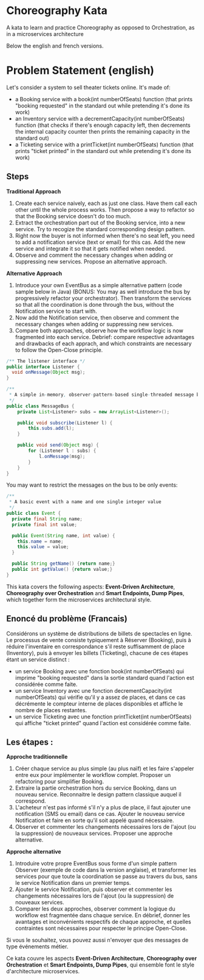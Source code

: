 # Choreography Kata

A kata to learn and practice Choreography as opposed to Orchestration, as in a microservices architecture

Below the english and french versions.


# Problem Statement (english)

Let's consider a system to sell theater tickets online. It's made of:

- a Booking service with a book(int numberOfSeats) function (that prints "booking requested" in the standard out while pretending it's done its work)
- an Inventory service with a decrementCapacity(int numberOfSeats) function (that checks if there's enough capacity left, then decrements the internal capacity counter then prints the remaining capacity in the standard out)
- a Ticketing service with a printTicket(int numberOfSeats) function (that prints "ticket printed" in the standard out while pretending it's done its work)

## Steps

**Traditional Approach**

1. Create each service naively, each as just one class. Have them call each other until the whole process works. Then propose a way to refactor so that the Booking service doesn't do too much.
1. Extract the orchestration part out of the Booking service, into a new service. Try to recogize the standard corresponding design pattern.
1. Right now the buyer is not informed when there's no seat left, you need to add a notification service (text or email) for this cas. Add the new service and integrate it so that it gets notified when needed.
1. Observe and comment the necessary changes when adding or suppressing new services. Propose an alternative approach.

**Alternative Approach**

1. Introduce your own EventBus as a simple alternative pattern (code sample below in Java) (BONUS: You may as well introduce the bus by progressively refactor your orchestrator). Then transform the services so that all the coordination is done through the bus, without the Notification service to start with.
1. Now add the Notification service, then observe and comment the necessary changes when adding or suppressing new services.
1. Compare both approaches, observe how the workflow logic is now fragmented into each service. Debrief: compare respective advantages and drawbacks of each apprach, and which constraints are necessary to follow the Open-Close principle.


```java
/** The listener interface */
public interface Listener {
  void onMessage(Object msg);
}

/**
 * A simple in-memory, observer-pattern-based single-threaded message bus for designing architecture and testing using unit tests before switching to using actual middleware
 */
public class MessageBus {
    private List<Listener> subs = new ArrayList<Listener>();

    public void subscribe(Listener l) {
        this.subs.add(l);
    }

    public void send(Object msg) {
        for (Listener l : subs) {
            l.onMessage(msg);
        }
    }
}
```

You may want to restrict the messages on the bus to be only events:

```java
/**
 * A basic event with a name and one single integer value
 */
public class Event {
  private final String name;
  private final int value;

  public Event(String name, int value) {
    this.name = name;
    this.value = value;
  }

  public String getName() {return name;}
  public int getValue() {return value;}
}
```


This kata covers the following aspects: **Event-Driven Architecture**, **Choreography over Orchestration** and **Smart Endpoints, Dump Pipes**, which together form the microservices architectural style.




## Enoncé du problème (Francais)


Considérons un système de distributions de billets de spectacles en ligne. Le processus de vente consiste typiquement à Réserver (Booking), puis à réduire l'inventaire en correspondance s'il reste suffisamment de place (Inventory), puis à envoyer les billets (Ticketing), chacune de ces étapes étant un service distinct :
- un service Booking avec une fonction book(int numberOfSeats) qui imprime "booking requested" dans la sortie standard quand l'action est considérée comme faite.
- un service Inventory avec une fonction decrementCapacity(int numberOfSeats) qui vérifie qu'il y a assez de places, et dans ce cas décrémente le compteur interne de places disponibles et affiche le nombre de places restantes.
- un service Ticketing avec une fonction printTicket(int numberOfSeats) qui affiche "ticket printed" quand l'action est considérée comme faite.

## Les étapes :

**Approche traditionnelle**

1. Créer chaque service au plus simple (au plus naïf) et les faire s'appeler entre eux pour implémenter le workflow complet. Proposer un refactoring pour simplifier Booking.
1. Extraire la partie orchestration hors du service Booking, dans un nouveau service. Reconnaitre le design pattern classique auquel il correspond.
1. L'acheteur n'est pas informé s'il n'y a plus de place, il faut ajouter une notification (SMS ou email) dans ce cas. Ajouter le nouveau service Notification et faire en sorte qu'il soit appelé quand nécessaire.
1. Observer et commenter les changements nécessaires lors de l'ajout (ou la suppression) de nouveaux services. Proposer une approche alternative.

**Approche alternative**

1. Introduire votre propre EventBus sous forme d'un simple pattern Observer (exemple de code dans la version anglaise), et transformer les services pour que toute la coordination se passe au travers du bus, sans le service Notification dans un premier temps.
1. Ajouter le service Notification, puis observer et commenter les changements nécessaires lors de l'ajout (ou la suppression) de nouveaux services.
1. Comparer les deux approches, observer comment la logique du workflow est fragmentée dans chaque service. En débrief, donner les avantages et inconvénients respectifs de chaque approche, et quelles contraintes sont nécessaires pour respecter le principe Open-Close.

Si vous le souhaitez, vous pouvez aussi n'envoyer que des messages de type événements métier.

Ce kata couvre les aspects **Event-Driven Architecture**, **Choreography over Orchestration** et **Smart Endpoints, Dump Pipes**, qui ensemble font le style d'architecture microservices.
